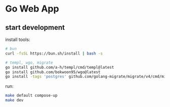 # Go Web App

## start development

install tools:

```bash
# bun
curl -fsSL https://bun.sh/install | bash -s

# templ, wgo, migrate
go install github.com/a-h/templ/cmd/templ@latest
go install github.com/bokwoon95/wgo@latest
go install -tags 'postgres' github.com/golang-migrate/migrate/v4/cmd/migrate@latest
```

run:

```bash
make default compose-up
make dev
```
